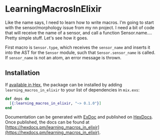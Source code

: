 # LearningMacrosInElixir

Like the name says, I need to learn how to write macros. I'm going to start with the sensor/morphology issue from my nn project. 
I need a bit of code that will receive the name of a sensor, and call a function Sensor.name.... Pretty simple stuff. Let's see how it goes.

First macro is `Sensor.type`, which receives the `sensor_name` and inserts it
into the AST for the `Sensor` module, such that `Sensor.sensor_name` is 
called. If `sensor_name` is not an atom, an error message is thrown.
## Installation

If [available in Hex](https://hex.pm/docs/publish), the package can be installed
by adding `learning_macros_in_elixir` to your list of dependencies in `mix.exs`:

```elixir
def deps do
  [{:learning_macros_in_elixir, "~> 0.1.0"}]
end
```

Documentation can be generated with [ExDoc](https://github.com/elixir-lang/ex_doc)
and published on [HexDocs](https://hexdocs.pm). Once published, the docs can
be found at [https://hexdocs.pm/learning_macros_in_elixir](https://hexdocs.pm/learning_macros_in_elixir).

